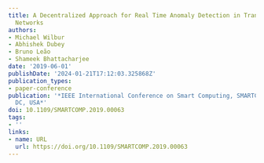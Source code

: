 ```yaml
---
title: A Decentralized Approach for Real Time Anomaly Detection in Transportation
  Networks
authors:
- Michael Wilbur
- Abhishek Dubey
- Bruno Leão
- Shameek Bhattacharjee
date: '2019-06-01'
publishDate: '2024-01-21T17:12:03.325868Z'
publication_types:
- paper-conference
publication: '*IEEE International Conference on Smart Computing, SMARTCOMP 2019, Washington,
  DC, USA*'
doi: 10.1109/SMARTCOMP.2019.00063
tags:
- ''
links:
- name: URL
  url: https://doi.org/10.1109/SMARTCOMP.2019.00063
---
```

